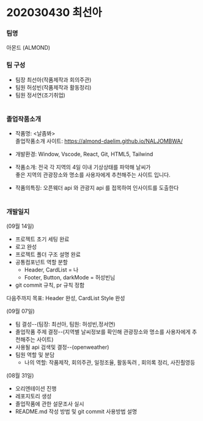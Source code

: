 # 202030430 최선아

<h3>팀명</h3>
아몬드 (ALMOND)
<h3>팀 구성</h3>

-  팀장 최선아(작품제작과 회의주관)<br/>
-  팀원 허성빈(작품제작과 활동정리)<br/>
-  팀원 정서연(조기취업) <br/><br/>

<h3>졸업작품소개</h3>

+ 작품명: <날좀봐><br/>
졸업작품소개 사이트: https://almond-daelim.github.io/NALJOMBWA/<br/>

+ 개발환경: Window, Vscode, React, Git, HTML5, Tailwind<br/>
+ 작품소개: 전국 각 지역의 4일 이내 기상상태를 파악해 날씨가<br/>
좋은 지역의 관광장소와 명소를 사용자에게 추천해주는 사이트 입니다.  <br/>
+ 작품의특징: 오픈웨더 api 와 관광지 api 를 접목하여 인사이트를 도출한다 <br/><br/>

<h3>개발일지</h3>
(09월 14일) <br/>

+ 프로젝트 초기 세팅 완료
+ 로고 완성
+ 프로젝트 폴더 구조 설명 완료
+ 공통컴포넌트 역할 분할
  - Header, CardList = 나
  - Footer, Button, darkMode = 허성빈님
+ git commit 규칙, pr 규칙 정함

다음주까지 목표: Header 완성, CardList Style 완성



(09월 07일) <br/>

+ 팀 결성--(팀장: 최선아, 팀원: 허성빈,정서연)
+ 졸업작품 주제 결정--(지역별 날씨정보를 확인해 관광장소와 명소를 사용자에게 추천해주는 사이트)
+ 사용될 api 검색및 결정--(openweather)
+ 팀원 역할 및 분담
  - 나의 역할: 작품제작, 회의주관, 일정조율, 활동독려 , 회의록 정리, 사진쵤영등

(08월 31일) <br/>

+ 오리엔테이션 진행
+ 레포지토리 생성
+ 졸업작품에 관한 설문조사 실시
+ README.md 작성 방법 및 git commit 사용방법 설명
